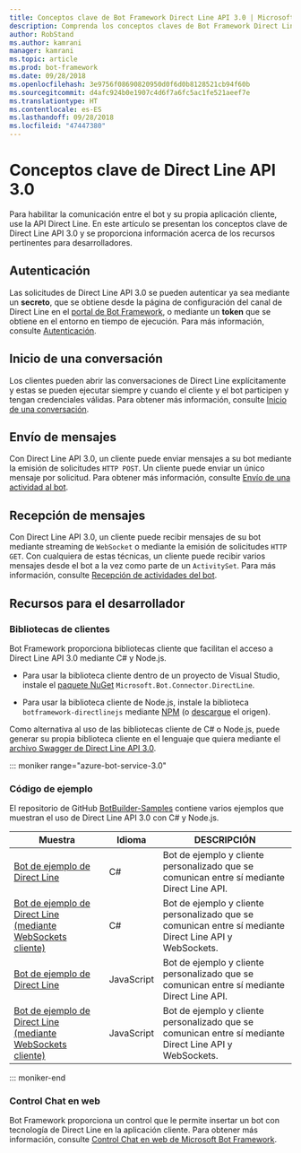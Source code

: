 ```yaml
---
title: Conceptos clave de Bot Framework Direct Line API 3.0 | Microsoft Docs
description: Comprenda los conceptos claves de Bot Framework Direct Line API 3.0.
author: RobStand
ms.author: kamrani
manager: kamrani
ms.topic: article
ms.prod: bot-framework
ms.date: 09/28/2018
ms.openlocfilehash: 3e9756f08690820950d0f6d0b8128521cb94f60b
ms.sourcegitcommit: d4afc924b0e1907c4d6f7a6fc5ac1fe521aeef7e
ms.translationtype: HT
ms.contentlocale: es-ES
ms.lasthandoff: 09/28/2018
ms.locfileid: "47447380"
---
```

# <a name="key-concepts-in-direct-line-api-30"></a>Conceptos clave de Direct Line API 3.0

Para habilitar la comunicación entre el bot y su propia aplicación cliente, use la API Direct Line. En este artículo se presentan los conceptos clave de Direct Line API 3.0 y se proporciona información acerca de los recursos pertinentes para desarrolladores.

## <a name="authentication"></a>Autenticación

Las solicitudes de Direct Line API 3.0 se pueden autenticar ya sea mediante un **secreto**, que se obtiene desde la página de configuración del canal de Direct Line en el <a href="https://dev.botframework.com/" target="_blank">portal de Bot Framework</a>, o mediante un **token**  que se obtiene en el entorno en tiempo de ejecución. Para más información, consulte [Autenticación](bot-framework-rest-direct-line-3-0-authentication.md).

## <a name="starting-a-conversation"></a>Inicio de una conversación

Los clientes pueden abrir las conversaciones de Direct Line explícitamente y estas se pueden ejecutar siempre y cuando el cliente y el bot participen y tengan credenciales válidas. Para obtener más información, consulte [Inicio de una conversación](bot-framework-rest-direct-line-3-0-start-conversation.md).

## <a name="sending-messages"></a>Envío de mensajes

Con Direct Line API 3.0, un cliente puede enviar mensajes a su bot mediante la emisión de solicitudes `HTTP POST`. Un cliente puede enviar un único mensaje por solicitud. Para obtener más información, consulte [Envío de una actividad al bot](bot-framework-rest-direct-line-3-0-send-activity.md).

## <a name="receiving-messages"></a>Recepción de mensajes

Con Direct Line API 3.0, un cliente puede recibir mensajes de su bot mediante streaming de `WebSocket` o mediante la emisión de solicitudes `HTTP GET`. Con cualquiera de estas técnicas, un cliente puede recibir varios mensajes desde el bot a la vez como parte de un `ActivitySet`. Para más información, consulte [Recepción de actividades del bot](bot-framework-rest-direct-line-3-0-receive-activities.md).

## <a name="developer-resources"></a>Recursos para el desarrollador

### <a name="client-libraries"></a>Bibliotecas de clientes

Bot Framework proporciona bibliotecas cliente que facilitan el acceso a Direct Line API 3.0 mediante C# y Node.js. 

- Para usar la biblioteca cliente dentro de un proyecto de Visual Studio, instale el <a href="https://www.nuget.org/packages/Microsoft.Bot.Connector.DirectLine" target="_blank">paquete NuGet</a> `Microsoft.Bot.Connector.DirectLine`. 

- Para usar la biblioteca cliente de Node.js, instale la biblioteca `botframework-directlinejs` mediante <a href="https://www.npmjs.com/package/botframework-directlinejs" target="_blank">NPM</a> (o <a href="https://github.com/Microsoft/BotFramework-DirectLineJS" target="_blank">descargue</a> el origen).

Como alternativa al uso de las bibliotecas cliente de C# o Node.js, puede generar su propia biblioteca cliente en el lenguaje que quiera mediante el <a href="https://docs.botframework.com/en-us/restapi/directline3/swagger.json" target="_blank">archivo Swagger de Direct Line API 3.0</a>.

::: moniker range="azure-bot-service-3.0"

### <a name="sample-code"></a>Código de ejemplo

El repositorio de GitHub <a href="https://github.com/Microsoft/BotBuilder-Samples/tree/v3-sdk-samples" target="_blank">BotBuilder-Samples</a> contiene varios ejemplos que muestran el uso de Direct Line API 3.0 con C# y Node.js.

| Muestra | Idioma | DESCRIPCIÓN |
|----|----|----|
| <a href="https://github.com/Microsoft/BotBuilder-Samples/tree/v3-sdk-samples/CSharp/core-DirectLine" target="_blank">Bot de ejemplo de Direct Line</a> | C# | Bot de ejemplo y cliente personalizado que se comunican entre sí mediante Direct Line API. |
| <a href="https://github.com/Microsoft/BotBuilder-Samples/tree/v3-sdk-samples/CSharp/core-DirectLineWebSockets" target="_blank">Bot de ejemplo de Direct Line (mediante WebSockets cliente)</a> | C# | Bot de ejemplo y cliente personalizado que se comunican entre sí mediante Direct Line API y WebSockets. |
| <a href="https://github.com/Microsoft/BotBuilder-Samples/tree/v3-sdk-samples/Node/core-DirectLine" target="_blank">Bot de ejemplo de Direct Line</a> | JavaScript | Bot de ejemplo y cliente personalizado que se comunican entre sí mediante Direct Line API. |
| <a href="https://github.com/Microsoft/BotBuilder-Samples/tree/v3-sdk-samples/Node/core-DirectLineWebSockets" target="_blank">Bot de ejemplo de Direct Line (mediante WebSockets cliente)</a> | JavaScript | Bot de ejemplo y cliente personalizado que se comunican entre sí mediante Direct Line API y WebSockets. |

::: moniker-end

### <a name="web-chat-control"></a>Control Chat en web 

Bot Framework proporciona un control que le permite insertar un bot con tecnología de Direct Line en la aplicación cliente. Para obtener más información, consulte <a href="https://github.com/Microsoft/BotFramework-WebChat" target="_blank">Control Chat en web de Microsoft Bot Framework</a>.
